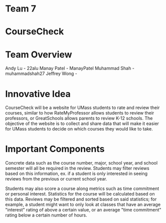 # Team 7

# CourseCheck

# Team Overview

Andy Lu - 22alu
Manay Patel - ManayPatel
Muhammad Shah - muhammadshah27
Jeffrey Wong - 

# Innovative Idea

CourseCheck will be a website for UMass students to rate and review their courses, similar to how RateMyProfessor allows students to review their professors, or GreatSchools allows parents to review K-12 schools. The objective of the website is to collect and share data that will make it easier for UMass students to decide on which courses they would like to take. 

# Important Components

Concrete data such as the course number, major, school year, and school semester will all be required in the review. Students may filter reviews based on this information, ex. if a student is only interested in seeing reviews from the previous or current school year.

Students may also score a course along metrics such as time commitment or personal interest. Statistics for the course will be calculated based on this data. Reviews may be filtered and sorted based on said statistics; for example, a student might want to only look at classes that have an average "interest" rating of above a certain value, or an average "time commitment" rating below a certain number of hours.


